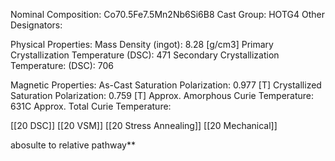 Nominal Composition: Co70.5Fe­­­7.5Mn2Nb6Si6B8
Cast Group: HOTG4
Other Designators: 
 
Physical Properties:
Mass Density (ingot): 8.28 [g/cm3]
Primary Crystallization Temperature (DSC): 471
Secondary Crystallization Temperature: (DSC): 706
 
Magnetic Properties:
As-Cast Saturation Polarization: 0.977 [T]
Crystallized Saturation Polarization: 0.759 [T]
Approx. Amorphous Curie Temperature: 631C
Approx. Total Curie Temperature:
 
[[20 DSC]]
[[20 VSM]]
[[20 Stress Annealing]]
[[20 Mechanical]]


abosulte to relative pathway**

